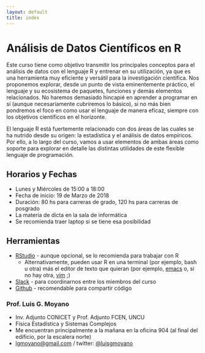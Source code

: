 ```yaml
--- 
layout: default 
title: index 
--- 
```



# Análisis de Datos Científicos en R

Este curso tiene como objetivo transmitir los principales conceptos para el análisis de datos con el
lenguaje R y entrenar en su utilización, ya que es una herramienta muy eficiente y versátil para la
investigación científica.  Nos proponemos explorar, desde un punto de vista eminentemente práctico,
el lenguaje y su ecosistema de paquetes, funciones y demás elementos relacionados.  No haremos
demasiado hincapié en aprender a programar en sí (aunque necesariamente cubriremos lo básico), si no
más bien pondremos el foco en como usar el lenguaje de manera eficaz, siempre con los objetivos
científicos en el horizonte.

El lenguaje R está fuertemente relacionado con dos áreas de las cuales se ha nutrido desde su
origen: la estadística y el análisis de datos empíricos. Por ello, a lo largo del curso, vamos a usar
elementos de ambas áreas como soporte para explorar en detalle las distintas utilidades de este
flexible lenguaje de programación.


## Horarios y Fechas

-   Lunes y Miércoles de 15:00 a 18:00
-   Fecha de inicio: 19 de Marzo de 2018
-   Duración: 80 hs para carreras de grado, 120 hs para carreras de posgrado
-   La materia de dicta en la sala de informática
-   Se recomienda traer laptop si se tiene esa posibilidad


## Herramientas

-   [RStudio](https://www.rstudio.com/) - aunque opcional, se lo recomienda para trabajar con R
    -   Alternativamente, pueden usar R en una terminal (por ejemplo, bash u otra) más el editor de texto
        que quieran (por ejemplo, [emacs](https://www.gnu.org/software/emacs/) o, si no hay otra, [vim](http://www.vim.org/) ;)
-   [Slack](https://slack.com/) - para coordinarnos entre los miembros del curso
-   [Github](https://github.com/) - recomendable para compartir código


### Prof. Luis G. Moyano

-   Inv. Adjunto CONICET y Prof. Adjunto FCEN, UNCU
-   Física Estadística y Sistemas Complejos
-   Me encuentran principalmente a la mañana en la oficina 904 (al final del edificio, por la escalera norte)
-   <span class="underline">lgmoyano@gmail.com</span> / twitter: [@luisgmoyano](https://twitter.com/luisgmoyano)

